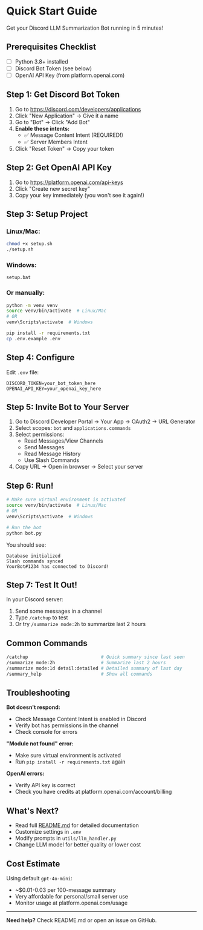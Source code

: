 # Quick Start Guide

Get your Discord LLM Summarization Bot running in 5 minutes!

## Prerequisites Checklist

- [ ] Python 3.8+ installed
- [ ] Discord Bot Token (see below)
- [ ] OpenAI API Key (from platform.openai.com)

## Step 1: Get Discord Bot Token

1. Go to https://discord.com/developers/applications
2. Click "New Application" → Give it a name
3. Go to "Bot" → Click "Add Bot"
4. **Enable these intents:**
   - ✅ Message Content Intent (REQUIRED!)
   - ✅ Server Members Intent
5. Click "Reset Token" → Copy your token

## Step 2: Get OpenAI API Key

1. Go to https://platform.openai.com/api-keys
2. Click "Create new secret key"
3. Copy your key immediately (you won't see it again!)

## Step 3: Setup Project

### Linux/Mac:
```bash
chmod +x setup.sh
./setup.sh
```

### Windows:
```batch
setup.bat
```

### Or manually:
```bash
python -m venv venv
source venv/bin/activate  # Linux/Mac
# OR
venv\Scripts\activate  # Windows

pip install -r requirements.txt
cp .env.example .env
```

## Step 4: Configure

Edit `.env` file:
```env
DISCORD_TOKEN=your_bot_token_here
OPENAI_API_KEY=your_openai_key_here
```

## Step 5: Invite Bot to Your Server

1. Go to Discord Developer Portal → Your App → OAuth2 → URL Generator
2. Select scopes: `bot` and `applications.commands`
3. Select permissions:
   - Read Messages/View Channels
   - Send Messages
   - Read Message History
   - Use Slash Commands
4. Copy URL → Open in browser → Select your server

## Step 6: Run!

```bash
# Make sure virtual environment is activated
source venv/bin/activate  # Linux/Mac
# OR
venv\Scripts\activate  # Windows

# Run the bot
python bot.py
```

You should see:
```
Database initialized
Slash commands synced
YourBot#1234 has connected to Discord!
```

## Step 7: Test It Out!

In your Discord server:

1. Send some messages in a channel
2. Type `/catchup` to test
3. Or try `/summarize mode:2h` to summarize last 2 hours

## Common Commands

```bash
/catchup                           # Quick summary since last seen
/summarize mode:2h                 # Summarize last 2 hours
/summarize mode:1d detail:detailed # Detailed summary of last day
/summary_help                      # Show all commands
```

## Troubleshooting

**Bot doesn't respond:**
- Check Message Content Intent is enabled in Discord
- Verify bot has permissions in the channel
- Check console for errors

**"Module not found" error:**
- Make sure virtual environment is activated
- Run `pip install -r requirements.txt` again

**OpenAI errors:**
- Verify API key is correct
- Check you have credits at platform.openai.com/account/billing

## What's Next?

- Read full [README.md](README.md) for detailed documentation
- Customize settings in `.env`
- Modify prompts in `utils/llm_handler.py`
- Change LLM model for better quality or lower cost

## Cost Estimate

Using default `gpt-4o-mini`:
- ~$0.01-0.03 per 100-message summary
- Very affordable for personal/small server use
- Monitor usage at platform.openai.com/usage

---

**Need help?** Check README.md or open an issue on GitHub.
